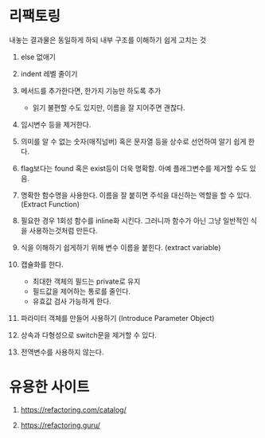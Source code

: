 # 리팩토링

내놓는 결과물은 동일하게 하되 내부 구조를 이해하기 쉽게 고치는 것

1. else 없애기

2. indent 레벨 줄이기

3. 메서드를 추가한다면, 한가지 기능만 하도록 추가
    - 읽기 불편할 수도 있지만, 이름을 잘 지어주면 괜찮다.

4. 임시변수 등을 제거한다.

5. 의미를 알 수 없는 숫자(매직넘버) 혹은 문자열 등을 상수로 선언하여 알기 쉽게 한다.

6. flag보다는 found 혹은 exist등이 더욱 명확함. 아예 플래그변수를 제거할 수도 있음.

7. 명확한 함수명을 사용한다. 이름을 잘 붙히면 주석을 대신하는 역할을 할 수 있다. (Extract Function)

8. 필요한 경우 1회성 함수를 inline화 시킨다. 그러니까 함수가 아닌 그냥 일반적인 식을 사용하는것처럼 만든다.

9. 식을 이해하기 쉽게하기 위해 변수 이름을 붙힌다. (extract variable)

10. 캡슐화를 한다.
    - 최대한 객체의 필드는 private로 유지
    - 필드값을 제어하는 통로를 줄인다.
    - 유효값 검사 가능하게 한다.

11. 파라미터 객체를 만들어 사용하기 (Introduce Parameter Object)

12. 상속과 다형성으로 switch문을 제거할 수 있다.

13. 전역변수를 사용하지 않는다.

# 유용한 사이트

1. https://refactoring.com/catalog/

2. https://refactoring.guru/

